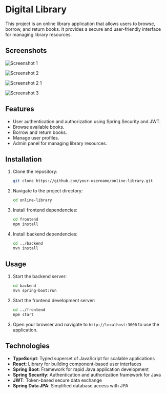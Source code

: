 ﻿# Digital Library
This project is an online library application that allows users to browse, borrow, and return books. It provides a secure and user-friendly interface for managing library resources.

## Screenshots
![Screenshot 1](https://github.com/user-attachments/assets/14da2f30-14a5-4915-8f64-dc4922c0c80c)

![Screenshot 2](https://github.com/user-attachments/assets/53d7cc47-43b1-4499-b989-6be6c9093c2e)

![Screenshot 2 1](https://github.com/user-attachments/assets/bdd57b09-6fdb-4d30-ac3f-6bdc5542907f)

![Screenshot 3](https://github.com/user-attachments/assets/beba7fb7-3f11-47ef-9a85-b1a3512ed295)

## Features
- User authentication and authorization using Spring Security and JWT.
- Browse available
 books.
- Borrow and return books.
- Manage user profiles.
- Admin panel for managing library resources.

## Installation
1. Clone the repository:
    ```bash
    git clone https://github.com/your-username/online-library.git
    ```
2. Navigate to the project directory:
    ```bash
    cd online-library
    ```
3. Install frontend dependencies:
    ```bash
    cd frontend
    npm install
    ```
4. Install backend dependencies:
    ```bash
    cd ../backend
    mvn install
    ```

## Usage
1. Start the backend server:
    ```bash
    cd backend
    mvn spring-boot:run
    ```
2. Start the frontend development server:
    ```bash
    cd ../frontend
    npm start
    ```
3. Open your browser and navigate to `http://localhost:3000` to use the application.

## Technologies
- **TypeScript**: Typed superset of JavaScript for scalable applications  
- **React**: Library for building component-based user interfaces  
- **Spring Boot**: Framework for rapid Java application development  
- **Spring Security**: Authentication and authorization framework for Java  
- **JWT**: Token-based secure data exchange  
- **Spring Data JPA**: Simplified database access with JPA  
